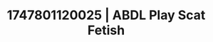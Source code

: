 ---
categories:
- Pussy eating
- Softcore narrative
- Ass worship
- Glory hole
- Erotic friction
image: /assets/images/1747801120025.jpg
layout: post
seo:
  description: Featured content with high-quality Scat Fetish, ABDL Play. HD images
    available.
  keywords: Scat Fetish, ABDL Play
  og_image: /assets/images/1747801120025.jpg
  schema_type: VisualArtwork
tags:
- ABDL Play
- Scat Fetish
- '#1747801120025'
title: 1747801120025 | ABDL Play Scat Fetish
---